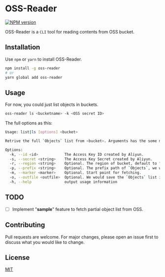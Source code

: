 # OSS-Reader

[![NPM version](https://img.shields.io/npm/v/oss-reader.svg?style=flat-square)](https://npmjs.org/package/oss-reader)

OSS-Reader is a `CLI` tool for reading contents from OSS bucket.

## Installation

Use `npm` or `yarn` to install OSS-Reader.

```bash
npm install -g oss-reader
# or
yarn global add oss-reader
```

## Usage

For now, you could just list objects in buckets.

```bash
oss-reader ls <bucketname> -k <OSS secret ID>
```

The full options as this:

```bash
Usage: list|ls [options] <bucket>

Retrive the full `Objects` list from <bucket>. Arguments has the some meaning to https://help.aliyun.com/document_detail/31965.html?spm=a2c4g.11186623.6.1066.730f7b55pV4ySM .

Options:
  -k, --id <id>            The Access Key ID created by Aliyun.
  -s, --secret <string>    The Access Key Secret created by Aliyun.
  -r, --region <string>    Optional. The region of bucket, default to "oss-cn-hangzhou".
  -p, --prefix <string>    Optional. The prefix path of `Objects`, we would just fetch thing behind this path if provided.
  -m, --marker <marker>    Optional. Start point for fetching.
  -o, --outfile <outfile>  Optional. We would save the `Objects` list if provided.
  -h, --help               output usage information
```

## TODO

- [ ] Implement "**sample**" feature to fetch partial object list from OSS.

## Contributing

Pull requests are welcome. For major changes, please open an issue first to discuss what you would like to change.

## License

[MIT](https://choosealicense.com/licenses/mit/)
